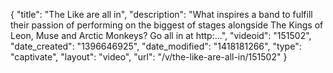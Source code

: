 {
    "title": "The Like are all in",
    "description": "What inspires a band to fulfill their passion of performing on the biggest of stages alongside The Kings of Leon, Muse and Arctic Monkeys? Go all in at http:...",
    "videoid": "151502",
    "date_created": "1396646925",
    "date_modified": "1418181266",
    "type": "captivate",
    "layout": "video",
    "url": "\/v\/the-like-are-all-in\/151502"
}